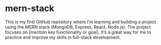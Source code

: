 # mern-stack
This is my first GitHub repository where I’m learning and building a project using the MERN stack (MongoDB, Express, React, Node.js). The project focuses on [mention key functionality or goal]. It’s a great way for me to practice and improve my skills in full-stack development.
